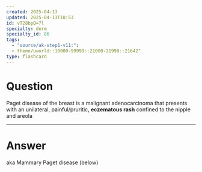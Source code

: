 ```yaml
---
created: 2025-04-13
updated: 2025-04-13T10:53
id: vT28bpQ=7l
specialty: derm
specialty_id: 86
tags:
  - "source/ak-step1-v11:": 
  - theme/uworld::10000-99999::21000-21999::21642"
type: flashcard
---
```


# Question
Paget disease of the breast is a malignant adenocarcinoma that presents with an unilateral, painful/pruritic, **eczematous rash** confined to the nipple and areola

---

# Answer
aka Mammary Paget disease (below)